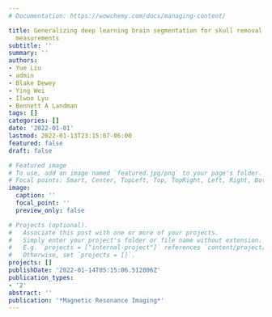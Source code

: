 ```yaml
---
# Documentation: https://wowchemy.com/docs/managing-content/

title: Generalizing deep learning brain segmentation for skull removal and intracranial
  measurements
subtitle: ''
summary: ''
authors:
- Yue Liu
- admin
- Blake Dewey
- Ying Wei
- Ilwoo Lyu
- Bennett A Landman
tags: []
categories: []
date: '2022-01-01'
lastmod: 2022-01-13T23:15:07-06:00
featured: false
draft: false

# Featured image
# To use, add an image named `featured.jpg/png` to your page's folder.
# Focal points: Smart, Center, TopLeft, Top, TopRight, Left, Right, BottomLeft, Bottom, BottomRight.
image:
  caption: ''
  focal_point: ''
  preview_only: false

# Projects (optional).
#   Associate this post with one or more of your projects.
#   Simply enter your project's folder or file name without extension.
#   E.g. `projects = ["internal-project"]` references `content/project/deep-learning/index.md`.
#   Otherwise, set `projects = []`.
projects: []
publishDate: '2022-01-14T05:15:06.512806Z'
publication_types:
- '2'
abstract: ''
publication: '*Magnetic Resonance Imaging*'
---
```

